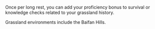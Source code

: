 Once per long rest, you can add your proficiency bonus to survival or knowledge checks related to your grassland history.

Grassland environments include the Baifan Hills.